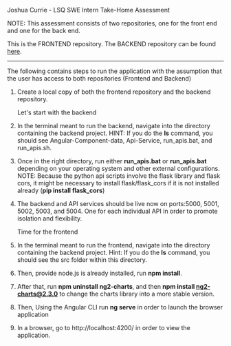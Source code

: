 Joshua Currie - LSQ SWE Intern Take-Home Assessment

NOTE: This assessment consists of two repositories, one for the front end and one for the back end. 

This is the FRONTEND repository. The BACKEND repository can be found [here](https://github.com/joshua-currie/LSQ-Backend).

---

The following contains steps to run the application with the assumption that the user has access to both repositories (Frontend and Backend)

1. Create a local copy of both the frontend repository and the backend repository.

   Let's start with the backend

2. In the terminal meant to run the backend, navigate into the directory containing the backend project. 
HINT: If you do the **ls** command, you should see Angular-Component-data, Api-Service, run_apis.bat, and run_apis.sh.

3. Once in the right directory, run either **run_apis.bat** or **run_apis.bat** depending on your operating system and other external configurations. 
NOTE: Because the python api scripts involve the flask library and flask cors, it might be necessary to install flask/flask_cors if it is not installed already (**pip install flask_cors**)

4. The backend and API services should be live now on ports:5000, 5001, 5002, 5003, and 5004. One for each individual API in order to promote isolation and flexibility.

   Time for the frontend

5. In the terminal meant to run the frontend, navigate into the directory containing the backend project. 
Hint: If you do the **ls** command, you should see the src folder within this directory.

6. Then, provide node.js is already installed, run **npm install**.

7. After that, run **npm uninstall ng2-charts**, and then **npm install ng2-charts@2.3.0** to change the charts library into a more stable version.

8. Then, Using the Angular CLI run **ng serve** in order to launch the browser application

9. In a browser, go to http://localhost:4200/ in order to view the application. 
